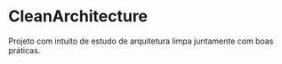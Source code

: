 # CleanArchitecture
Projeto com intuito de estudo de arquitetura limpa juntamente com boas práticas.
